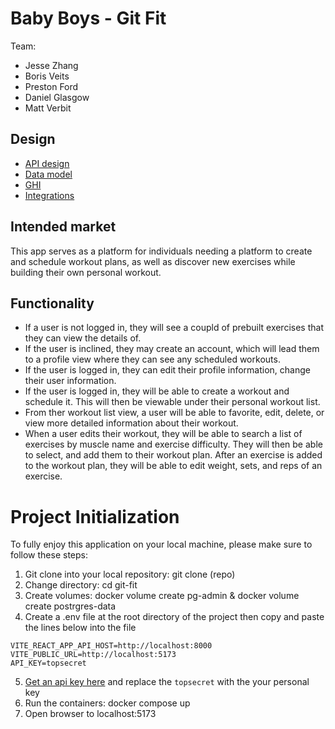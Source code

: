 # Baby Boys - Git Fit
Team:
  - Jesse Zhang
  - Boris Veits
  - Preston Ford
  - Daniel Glasgow
  - Matt Verbit

## Design

- [API design](https://excalidraw.com/#room=b1e6acc6189e988c043c,CLWdsG9Y6lfsYJqUkt0BWQ)
- [Data model](docs/data_model.md)
- [GHI](docs/ghi.md)
- [Integrations](docs/integrations.md)


## Intended market

This app serves as a platform for individuals needing a platform to create and schedule workout plans, as well as discover new exercises while building their own personal workout.

## Functionality

- If a user is not logged in, they will see a coupld of prebuilt exercises that they can view the details of.
- If the user is inclined, they may create an account, which will lead them to a profile view where they can see any scheduled workouts.
- If the user is logged in, they can edit their profile information, change their user information.
- If the user is logged in, they will be able to create a workout and schedule it. This will then be viewable under their personal workout list.
- From ther workout list view, a user will be able to favorite, edit, delete, or view more detailed information about their workout.
- When a user edits their workout, they will be able to search a list of exercises by muscle name and exercise difficulty. They will then be able to select, and add them to their workout plan. After an exercise is added to the workout plan, they will be able to edit weight, sets, and reps of an exercise.

# Project Initialization

To fully enjoy this application on your local machine, please make sure to follow these steps:

1. Git clone into your local repository: git clone (repo)
2. Change directory: cd git-fit
3. Create volumes: docker volume create pg-admin & docker volume create postrgres-data
4. Create a .env file at the root directory of the project then copy and paste the lines below into the file

```
VITE_REACT_APP_API_HOST=http://localhost:8000
VITE_PUBLIC_URL=http://localhost:5173
API_KEY=topsecret
```

5. [Get an api key here](https://rapidapi.com/apininjas/api/exercises-by-api-ninjas) and replace the ```topsecret``` with the your personal key
6. Run the containers: docker compose up
7. Open browser to localhost:5173
